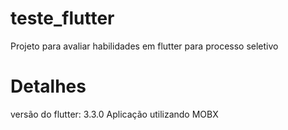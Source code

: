 # teste_flutter

Projeto para avaliar habilidades em flutter para processo seletivo

# Detalhes
versão do flutter: 3.3.0
Aplicação utilizando MOBX

